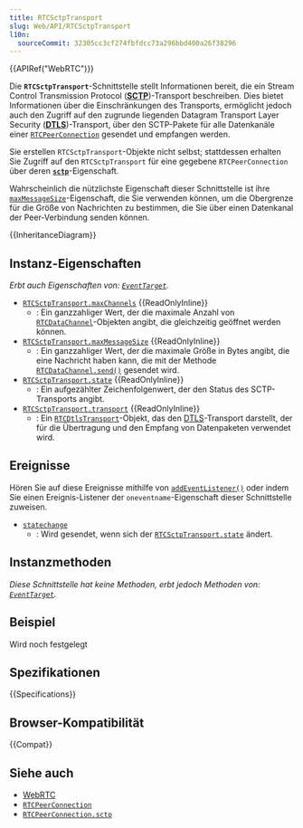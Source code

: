 ```yaml
---
title: RTCSctpTransport
slug: Web/API/RTCSctpTransport
l10n:
  sourceCommit: 32305cc3cf274fbfdcc73a296bbd400a26f38296
---
```


{{APIRef("WebRTC")}}

Die **`RTCSctpTransport`**-Schnittstelle stellt Informationen bereit, die ein Stream Control Transmission Protocol (**[SCTP](/de/docs/Glossary/SCTP)**)-Transport beschreiben. Dies bietet Informationen über die Einschränkungen des Transports, ermöglicht jedoch auch den Zugriff auf den zugrunde liegenden Datagram Transport Layer Security (**[DTLS](/de/docs/Glossary/DTLS)**)-Transport, über den SCTP-Pakete für alle Datenkanäle einer [`RTCPeerConnection`](/de/docs/Web/API/RTCPeerConnection) gesendet und empfangen werden.

Sie erstellen `RTCSctpTransport`-Objekte nicht selbst; stattdessen erhalten Sie Zugriff auf den `RTCSctpTransport` für eine gegebene `RTCPeerConnection` über deren **[`sctp`](/de/docs/Web/API/RTCPeerConnection/sctp)**-Eigenschaft.

Wahrscheinlich die nützlichste Eigenschaft dieser Schnittstelle ist ihre [`maxMessageSize`](#rtcsctptransport.maxmessagesize)-Eigenschaft, die Sie verwenden können, um die Obergrenze für die Größe von Nachrichten zu bestimmen, die Sie über einen Datenkanal der Peer-Verbindung senden können.

{{InheritanceDiagram}}

## Instanz-Eigenschaften

_Erbt auch Eigenschaften von: [`EventTarget`](/de/docs/Web/API/EventTarget)_.

- [`RTCSctpTransport.maxChannels`](/de/docs/Web/API/RTCSctpTransport/maxChannels) {{ReadOnlyInline}}
  - : Ein ganzzahliger Wert, der die maximale Anzahl von [`RTCDataChannel`](/de/docs/Web/API/RTCDataChannel)-Objekten angibt, die gleichzeitig geöffnet werden können.
- [`RTCSctpTransport.maxMessageSize`](/de/docs/Web/API/RTCSctpTransport/maxMessageSize) {{ReadOnlyInline}}
  - : Ein ganzzahliger Wert, der die maximale Größe in Bytes angibt, die eine Nachricht haben kann, die mit der Methode [`RTCDataChannel.send()`](/de/docs/Web/API/RTCDataChannel/send) gesendet wird.
- [`RTCSctpTransport.state`](/de/docs/Web/API/RTCSctpTransport/state) {{ReadOnlyInline}}
  - : Ein aufgezählter Zeichenfolgenwert, der den Status des SCTP-Transports angibt.
- [`RTCSctpTransport.transport`](/de/docs/Web/API/RTCSctpTransport/transport) {{ReadOnlyInline}}
  - : Ein [`RTCDtlsTransport`](/de/docs/Web/API/RTCDtlsTransport)-Objekt, das den [DTLS](/de/docs/Glossary/DTLS)-Transport darstellt, der für die Übertragung und den Empfang von Datenpaketen verwendet wird.

## Ereignisse

Hören Sie auf diese Ereignisse mithilfe von [`addEventListener()`](/de/docs/Web/API/EventTarget/addEventListener) oder indem Sie einen Ereignis-Listener der `oneventname`-Eigenschaft dieser Schnittstelle zuweisen.

- [`statechange`](/de/docs/Web/API/RTCSctpTransport/statechange_event)
  - : Wird gesendet, wenn sich der [`RTCSctpTransport.state`](/de/docs/Web/API/RTCSctpTransport/state) ändert.

## Instanzmethoden

_Diese Schnittstelle hat keine Methoden, erbt jedoch Methoden von: [`EventTarget`](/de/docs/Web/API/EventTarget)._

## Beispiel

Wird noch festgelegt

## Spezifikationen

{{Specifications}}

## Browser-Kompatibilität

{{Compat}}

## Siehe auch

- [WebRTC](/de/docs/Web/API/WebRTC_API)
- [`RTCPeerConnection`](/de/docs/Web/API/RTCPeerConnection)
- [`RTCPeerConnection.sctp`](/de/docs/Web/API/RTCPeerConnection/sctp)
